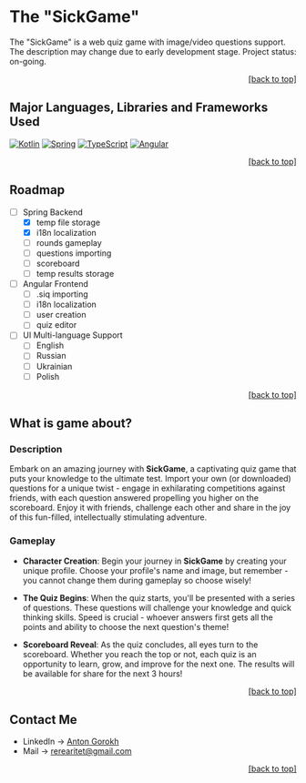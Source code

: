 <a name="readme-top"></a>

# The "SickGame"
The "SickGame" is a web quiz game with image/video questions support. The description may change due to early 
development stage. Project status: on-going.

<p align="right"><a href="#readme-top">[back to top]</a></p>

## Major Languages, Libraries and Frameworks Used
[![Kotlin][KotlinLang.org]][Kotlin-url] [![Spring][Spring.io]][Spring-url]
[![TypeScript][TypeScriptLang.org]][TypeScript-url] [![Angular][Angular.io]][Angular-url]
<p align="right"><a href="#readme-top">[back to top]</a></p>

## Roadmap
- [ ] Spring Backend
  - [x] temp file storage 
  - [x] i18n localization
  - [ ] rounds gameplay
  - [ ] questions importing
  - [ ] scoreboard
  - [ ] temp results storage
- [ ] Angular Frontend
  - [ ] .siq importing
  - [ ] i18n localization
  - [ ] user creation
  - [ ] quiz editor
- [ ] UI Multi-language Support
    - [ ] English
    - [ ] Russian
    - [ ] Ukrainian
    - [ ] Polish

<p align="right"><a href="#readme-top">[back to top]</a></p>

## What is game about?
### Description
Embark on an amazing journey with **SickGame**, a captivating quiz game that puts your knowledge to the ultimate test. 
Import your own (or downloaded) questions for a unique twist - engage in exhilarating competitions against friends, 
with each question answered propelling you higher on the scoreboard. Enjoy it with friends, challenge each other 
and share in the joy of this fun-filled, intellectually stimulating adventure.

### Gameplay
- **Character Creation**: Begin your journey in **SickGame** by creating your unique profile. Choose your profile's 
name and image, but remember - you cannot change them during gameplay so choose wisely!


- **The Quiz Begins**: When the quiz starts, you'll be presented with a series of questions. These questions will 
challenge your knowledge and quick thinking skills. Speed is crucial - whoever answers first gets all the points
and ability to choose the next question's theme!


- **Scoreboard Reveal**: As the quiz concludes, all eyes turn to the scoreboard. Whether you reach the top or not, 
each quiz is an opportunity to learn, grow, and improve for the next one. The results will be available for share 
for the next 3 hours!

<p align="right"><a href="#readme-top">[back to top]</a></p>

## Contact Me
- LinkedIn -> [Anton Gorokh](https://www.linkedin.com/in/anton-gorokh-4b0752231)
- Mail -> [rerearitet@gmail.com](https://mail.google.com/mail/u/0/?fs=1&to=rerearitet@gmail.com&tf=cm)
<p align="right"><a href="#readme-top">[back to top]</a></p>

<!-- MARKDOWN LINKS & IMAGES -->
<!-- https://www.markdownguide.org/basic-syntax/#reference-style-links -->
<!-- https://ileriayo.github.io/markdown-badges/ -->
[KotlinLang.org]: https://img.shields.io/badge/kotlin-%237F52FF.svg?style=for-the-badge&logo=kotlin&logoColor=white
[Kotlin-url]: https://kotlinlang.org/
[Spring.io]: https://img.shields.io/badge/spring-%236DB33F.svg?style=for-the-badge&logo=spring&logoColor=white
[Spring-url]: https://spring.io/
[TypeScriptLang.org]: https://img.shields.io/badge/typescript-%23007ACC.svg?style=for-the-badge&logo=typescript&logoColor=white
[TypeScript-url]: https://www.typescriptlang.org/
[Angular.io]: https://img.shields.io/badge/Angular-DD0031?style=for-the-badge&logo=angular&logoColor=white
[Angular-url]: https://angular.io/
